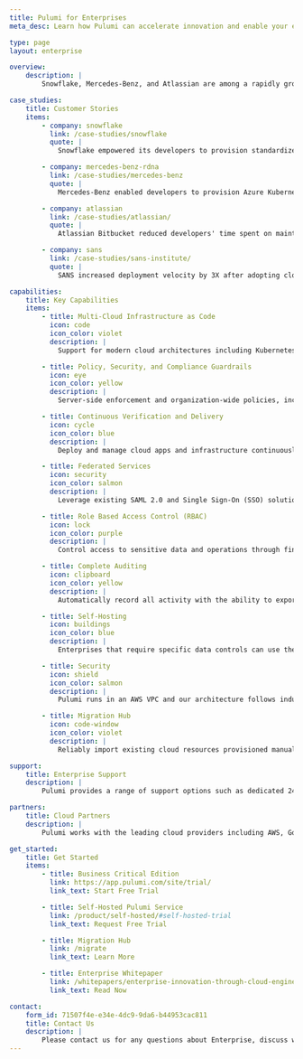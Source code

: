 ```yaml
---
title: Pulumi for Enterprises
meta_desc: Learn how Pulumi can accelerate innovation and enable your enterprise's adoption of modern cloud technologies.

type: page
layout: enterprise

overview:
    description: |
        Snowflake, Mercedes-Benz, and Atlassian are among a rapidly growing number of enterprises around the world who depend on Pulumi’s Cloud Engineering Platform to enable modern cloud transformation, accelerate innovation, and adopt the most rigorous security and compliance requirements.

case_studies:
    title: Customer Stories
    items:
        - company: snowflake
          link: /case-studies/snowflake
          quote: |
            Snowflake empowered its developers to provision standardized Kubernetes environments on AWS, Azure, and Google Cloud.

        - company: mercedes-benz-rdna
          link: /case-studies/mercedes-benz
          quote: |
            Mercedes-Benz enabled developers to provision Azure Kubernetes environments with a self-service platform built with Pulumi.

        - company: atlassian
          link: /case-studies/atlassian/
          quote: |
            Atlassian Bitbucket reduced developers' time spent on maintenance by 50% with a self-service platform built with Pulumi.

        - company: sans
          link: /case-studies/sans-institute/
          quote: |
            SANS increased deployment velocity by 3X after adopting cloud engineering and implementing infrastructure CI/CD.

capabilities:
    title: Key Capabilities
    items:
        - title: Multi-Cloud Infrastructure as Code
          icon: code
          icon_color: violet
          description: |
            Support for modern cloud architectures including Kubernetes, serverless, and containers, with a consistent workflow across many clouds, maximizes engineering velocity and tames cloud complexity.

        - title: Policy, Security, and Compliance Guardrails
          icon: eye
          icon_color: yellow
          description: |
            Server-side enforcement and organization-wide policies, including compliance checks, network access restrictions, and budget enforcement.

        - title: Continuous Verification and Delivery
          icon: cycle
          icon_color: blue
          description: |
            Deploy and manage cloud apps and infrastructure continuously with policy enforcement and secure pipeline best practices, including integrations with systems like Spinnaker, GitLab, and Kubernetes Operators.

        - title: Federated Services
          icon: security
          icon_color: salmon
          description: |
            Leverage existing SAML 2.0 and Single Sign-On (SSO) solutions and use the System for Cross-domain Identity Management (SCIM) protocol for automatic identity synchronization with systems like Microsoft Active Directory, Google Workspace, and Okta.

        - title: Role Based Access Control (RBAC)
          icon: lock
          icon_color: purple
          description: |
            Control access to sensitive data and operations through fine-grained roles across the entire organization and for specific projects.

        - title: Complete Auditing
          icon: clipboard
          icon_color: yellow
          description: |
            Automatically record all activity with the ability to export  logs for integration with other security and compliance partners.

        - title: Self-Hosting
          icon: buildings
          icon_color: blue
          description: |
            Enterprises that require specific data controls can use the self-hosted Pulumi service in their own cloud or datacenter and maintain complete control over their hosting, network isolation, identity, and data ownership. Deployment options include Kubernetes clusters, VMWare vSphere, virtual private clouds in AWS, Azure, Google Cloud, and many other configurations.

        - title: Security
          icon: shield
          icon_color: salmon
          description: |
            Pulumi runs in an AWS VPC and our architecture follows industry best practices. All network communication is encrypted using TLS and Pulumi’s endpoints are only accessible via HTTPS. Your data is also encrypted at-rest and Pulumi is compliant with SOC 2 Type II. To learn more about our architecture and security practices, [download our whitepaper](/security/pulumi-cloud-security-whitepaper.pdf).

        - title: Migration Hub
          icon: code-window
          icon_color: violet
          description: |
            Reliably import existing cloud resources provisioned manually or by other tools and auto-generate a Pulumi program to manage those resources. Convert existing infrastructure as code projects, such as Terraform, AWS CloudFormation, Azure Resource Manager templates, or Kubernetes YAML, into a Pulumi program.

support:
    title: Enterprise Support
    description: |
        Pulumi provides a range of support options such as dedicated 24x7 support, premium training, onboarding, and professional services. Please see our [pricing page](/pricing/) for the support options available.

partners:
    title: Cloud Partners
    description: |
        Pulumi works with the leading cloud providers including AWS, Google Cloud, and Microsoft Azure to ensure best-in-class support of the Pulumi Cloud Engineering Platform across each cloud. Pulumi provides Native Providers which enables same-day support of all new products and features in each cloud. Pulumi is also available for purchase through [AWS Marketplace](https://aws.amazon.com/marketplace/pp/prodview-dwn22batkhsyg) with support for additional cloud provider marketplaces coming soon.

get_started:
    title: Get Started
    items:
        - title: Business Critical Edition
          link: https://app.pulumi.com/site/trial/
          link_text: Start Free Trial

        - title: Self-Hosted Pulumi Service
          link: /product/self-hosted/#self-hosted-trial
          link_text: Request Free Trial

        - title: Migration Hub
          link: /migrate
          link_text: Learn More

        - title: Enterprise Whitepaper
          link: /whitepapers/enterprise-innovation-through-cloud-engineering
          link_text: Read Now

contact:
    form_id: 71507f4e-e34e-4dc9-9da6-b44953cac811
    title: Contact Us
    description: |
        Please contact us for any questions about Enterprise, discuss which product experience best suits your needs, or receive assistance with migrating existing Infrastructure as Code solutions to Pulumi.
---
```

